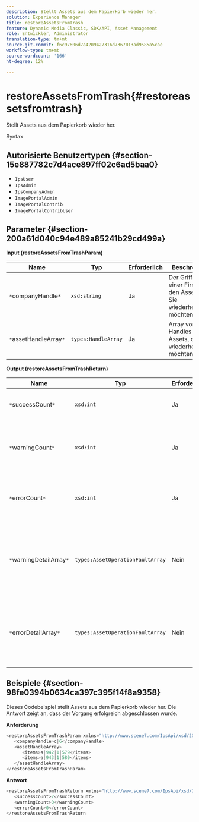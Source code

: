 ```yaml
---
description: Stellt Assets aus dem Papierkorb wieder her.
solution: Experience Manager
title: restoreAssetsFromTrash
feature: Dynamic Media Classic, SDK/API, Asset Management
role: Entwickler, Administrator
translation-type: tm+mt
source-git-commit: f6c97606d7a4209427316d7367013ad9585a5cae
workflow-type: tm+mt
source-wordcount: '166'
ht-degree: 12%

---
```



# restoreAssetsFromTrash{#restoreassetsfromtrash}

Stellt Assets aus dem Papierkorb wieder her.

Syntax

## Autorisierte Benutzertypen {#section-15e887782c7d4ace897ff02c6ad5baa0}

* `IpsUser`
* `IpsAdmin`
* `IpsCompanyAdmin`
* `ImagePortalAdmin`
* `ImagePortalContrib`
* `ImagePortalContribUser`

## Parameter {#section-200a61d040c94e489a85241b29cd499a}

**Input (restoreAssetsFromTrashParam)**

| Name | Typ | Erforderlich | Beschreibung |
|---|---|---|---|
| `*`companyHandle`*` | `xsd:string` | Ja | Der Griff zu einer Firma mit den Assets, die Sie wiederherstellen möchten. |
| `*`assetHandleArray`*` | `types:HandleArray` | Ja | Array von Handles für die Assets, die Sie wiederherstellen möchten. |

**Output (restoreAssetsFromTrashReturn)**

| Name | Typ | Erforderlich | Beschreibung |
|---|---|---|---|
| `*`successCount`*` | `xsd:int` | Ja | Anzahl der Assets, die erfolgreich aus dem Papierkorb entfernt wurden. |
| `*`warningCount`*` | `xsd:int` | Ja | Anzahl der Warnungen, die beim Versuch des Vorgangs generiert wurden, Assets aus dem Papierkorb wiederherzustellen. |
| `*`errorCount`*` | `xsd:int` | Ja | Anzahl der Fehler, die beim Versuch generiert wurden, Assets aus dem Papierkorb wiederherzustellen. |
| `*`warningDetailArray`*` | `types:AssetOperationFaultArray` | Nein | Das Array mit Details zu den Assets, die Warnungen generiert haben, wenn der Vorgang versucht hat, Assets aus dem Papierkorb wiederherzustellen. |
| `*`errorDetailArray`*` | `types:AssetOperationFaultArray` | Nein | Das Array mit Details zu den Assets, die Fehler generiert haben, wenn der Vorgang versucht hat, Assets aus dem Papierkorb wiederherzustellen. |

## Beispiele {#section-98fe0394b0634ca397c395f14f8a9358}

Dieses Codebeispiel stellt Assets aus dem Papierkorb wieder her. Die Antwort zeigt an, dass der Vorgang erfolgreich abgeschlossen wurde.

**Anforderung**

```java
<restoreAssetsFromTrashParam xmlns="http://www.scene7.com/IpsApi/xsd/2008-01-15">
   <companyHandle>c|6</companyHandle>
   <assetHandleArray>
      <items>a|942|1|579</items>
      <items>a|943|1|580</items>
   </assetHandleArray>
</restoreAssetsFromTrashParam>
```

**Antwort**

```java
<restoreAssetsFromTrashReturn xmlns="http://www.scene7.com/IpsApi/xsd/2008-01-15">
   <successCount>2</successCount>
   <warningCount>0</warningCount>
   <errorCount>0</errorCount>
</restoreAssetsFromTrashReturn
```

